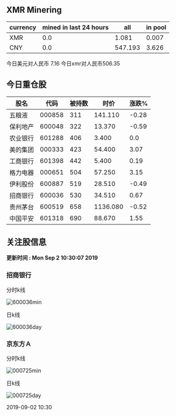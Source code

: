 ## XMR Minering

|currency|mined in last 24 hours|all|in pool|
|---|---|---|---|
|XMR|0.0|1.081|0.007|
|CNY|0.0|547.193|3.626|

今日美元对人民币 7.16	今日xmr对人民币506.35


## 今日重仓股 

|股名|代码|被持数|时价|涨跌%|
|---|---|---|---|---|
|五粮液|000858|311|141.110|-0.28|
|保利地产|600048|322|13.370|-0.59|
|农业银行|601288|406|3.400|0.0|
|美的集团|000333|423|54.400|3.07|
|工商银行|601398|442|5.400|0.19|
|格力电器|000651|504|57.250|3.15|
|伊利股份|600887|519|28.510|-0.49|
|招商银行|600036|530|34.510|0.67|
|贵州茅台|600519|658|1136.080|-0.52|
|中国平安|601318|690|88.670|1.55|

## 关注股信息
**更新时间 : Mon Sep  2 10:30:07 2019**
### 招商银行 
分时k线

![600036min](http://image.sinajs.cn/newchart/min/n/sh600036.gif)

日k线

![600036day](http://image.sinajs.cn/newchart/daily/n/sh600036.gif)

### 京东方Ａ 
分时k线

![000725min](http://image.sinajs.cn/newchart/min/n/sz000725.gif)

日k线

![000725day](http://image.sinajs.cn/newchart/daily/n/sz000725.gif)

2019-09-02 10:30
